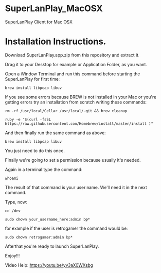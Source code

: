 # SuperLanPlay_MacOSX
SuperLanPlay Client for Mac OSX

Installation Instructions.
==========================

Download SuperLanPlay.app.zip from this repository and extract it.

Drag it to your Desktop for example or Application Folder, as you want.

Open a Window Terminal and run this command before starting the SuperLanPlay for first time:

```
brew install libpcap libuv
```


If you see some errors because BREW is not installed in your Mac or you're getting errors try an installation from scratch writing these commands:


```
rm -rf /usr/local/Cellar /usr/local/.git && brew cleanup

ruby -e "$(curl -fsSL https://raw.githubusercontent.com/Homebrew/install/master/install )"
```


And then finally run the same command as above:


```
brew install libpcap libuv
```


You just need to do this once.

Finally we're going to set a permission because usually it's needed.

Again in a terminal type the command:

```
whoami
```

The result of that command is your user name. We'll need it in the next command.

Type, now:

```
cd /dev

sudo chown your_username_here:admin bp*
```

for example if the user is retrogamer the command would be:

```
sudo chown retrogamer:admin bp*
```

Afterthat you're ready to launch SuperLanPlay.

Enjoy!!!

Video Help: https://youtu.be/yv3aX0WXsbg

